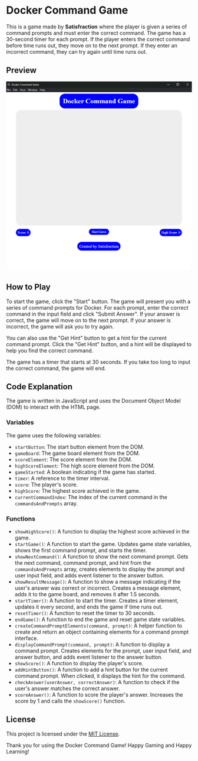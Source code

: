 # Docker Command Game

This is a game made by **Satisfraction** where the player is given a series of command prompts and must enter the correct command. The game has a 30-second timer for each prompt. If the player enters the correct command before time runs out, they move on to the next prompt. If they enter an incorrect command, they can try again until time runs out.

## Preview

![Preview](preview.png)

## How to Play

To start the game, click the "Start" button. The game will present you with a series of command prompts for Docker. For each prompt, enter the correct command in the input field and click "Submit Answer". If your answer is correct, the game will move on to the next prompt. If your answer is incorrect, the game will ask you to try again.

You can also use the "Get Hint" button to get a hint for the current command prompt. Click the "Get Hint" button, and a hint will be displayed to help you find the correct command.

The game has a timer that starts at 30 seconds. If you take too long to input the correct command, the game will end.

## Code Explanation

The game is written in JavaScript and uses the Document Object Model (DOM) to interact with the HTML page.

### Variables

The game uses the following variables:

- `startButton`: The start button element from the DOM.
- `gameBoard`: The game board element from the DOM.
- `scoreElement`: The score element from the DOM.
- `highScoreElement`: The high score element from the DOM.
- `gameStarted`: A boolean indicating if the game has started.
- `timer`: A reference to the timer interval.
- `score`: The player's score.
- `highScore`: The highest score achieved in the game.
- `currentCommandIndex`: The index of the current command in the `commandsAndPrompts` array.

### Functions

- `showHighScore()`: A function to display the highest score achieved in the game.
- `startGame()`: A function to start the game. Updates game state variables, shows the first command prompt, and starts the timer.
- `showNextCommand()`: A function to show the next command prompt. Gets the next command, command prompt, and hint from the `commandsAndPrompts` array, creates elements to display the prompt and user input field, and adds event listener to the answer button.
- `showResultMessage()`: A function to show a message indicating if the user's answer was correct or incorrect. Creates a message element, adds it to the game board, and removes it after 1.5 seconds.
- `startTimer()`: A function to start the timer. Creates a timer element, updates it every second, and ends the game if time runs out.
- `resetTimer()`: A function to reset the timer to 30 seconds.
- `endGame()`: A function to end the game and reset game state variables.
- `createCommandPromptElements(command, prompt)`: A helper function to create and return an object containing elements for a command prompt interface.
- `displayCommandPrompt(command, prompt)`: A function to display a command prompt. Creates elements for the prompt, user input field, and answer button, and adds event listener to the answer button.
- `showScore()`: A function to display the player's score.
- `addHintButton()`: A function to add a hint button for the current command prompt. When clicked, it displays the hint for the command.
- `checkAnswer(userAnswer, correctAnswer)`: A function to check if the user's answer matches the correct answer.
- `scoreAnswer()`: A function to score the player's answer. Increases the score by 1 and calls the `showScore()` function.

## License

This project is licensed under the [MIT License](LICENSE).

Thank you for using the Docker Command Game! Happy Gaming and Happy Learning!
